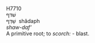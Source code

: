 <body>
  <p>H7710<br>  שׁדף  <br> שָׁדַף  ‎  shâdaph  <br><i>shaw-daf‘ </i><br>A primitive root; to <i>scorch: - </i>blast.<br></p>
 </body>